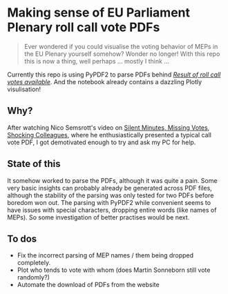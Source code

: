 # Making sense of EU Parliament Plenary roll call vote PDFs
> Ever wondered if you could visualise the voting behavior of MEPs in the EU Plenary yourself somehow? Wonder no longer! With this repo this is now a thing, well perhaps ... mostly I think ... 


Currently this repo is using PyPDF2 to parse PDFs behind _[Result of roll call votes available](https://www.europarl.europa.eu/plenary/en/votes.html?tab=votes)_. And the notebook already contains a dazzling Plotly visulisation!

## Why?

After watching Nico Semsrott's video on [Silent Minutes, Missing Votes, Shocking Colleagues](https://www.youtube.com/watch?v=Chg4Vublbgk), where he enthusiastically presented a typical call vote PDF, I got demotivated enough to try and ask my PC for help. 

## State of this

It somehow worked to parse the PDFs, although it was quite a pain. Some very basic insights can probably already be generated across PDF files, although the stability of the parsing was only tested for two PDFs before boredom won out. The parsing with PyPDF2 while convenient seems to have issues with special characters, dropping entire words (like names of MEPs). So some investigation of better practises would be next.

## To dos

* Fix the incorrect parsing of MEP names / them being dropped completely.
* Plot who tends to vote with whom (does Martin Sonneborn still vote randomly?)
* Automate the download of PDFs from the website
